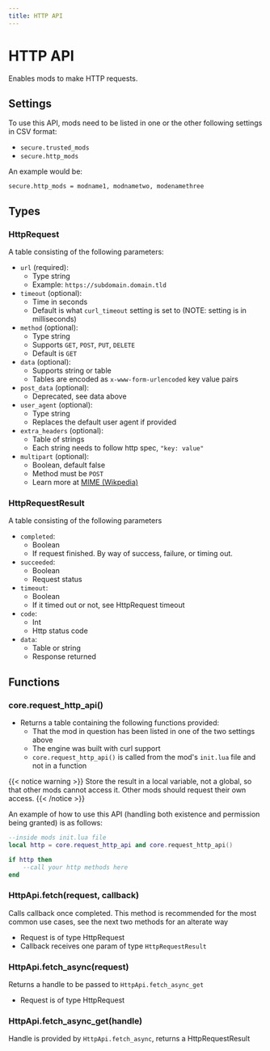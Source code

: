 ```yaml
---
title: HTTP API
---
```


# HTTP API
Enables mods to make HTTP requests.

## Settings

To use this API, mods need to be listed in one or the other following
settings in CSV format:
* `secure.trusted_mods`
* `secure.http_mods`

An example would be:

```
secure.http_mods = modname1, modnametwo, modenamethree
```

## Types

### HttpRequest

A table consisting of the following parameters:

* `url` (required):
  * Type string
  * Example: `https://subdomain.domain.tld`
* `timeout` (optional):
  * Time in seconds
  * Default is what `curl_timeout` setting is set to (NOTE: setting is
    in milliseconds)
* `method` (optional):
  * Type string
  * Supports `GET`, `POST`, `PUT`, `DELETE`
  * Default is `GET`
* `data` (optional):
  * Supports string or table
  * Tables are encoded as `x-www-form-urlencoded` key value pairs
* `post_data` (optional):
  * Deprecated, see data above
* `user_agent` (optional):
  * Type string
  * Replaces the default user agent if provided
* `extra_headers` (optional):
  * Table of strings
  * Each string needs to follow http spec, `"key: value"`
* `multipart` (optional):
  * Boolean, default false
  * Method must be `POST`
  * Learn more at [MIME (Wikpedia)](https://en.wikipedia.org/wiki/MIME#Multipart_messages)

### HttpRequestResult

A table consisting of the following parameters

* `completed`:
  * Boolean
  * If request finished. By way of success, failure, or timing out.
* `succeeded`:
  * Boolean
  * Request status
* `timeout`:
  * Boolean
  * If it timed out or not, see HttpRequest timeout
* `code`:
  * Int
  * Http status code
* `data`:
  * Table or string
  * Response returned

## Functions

### core.request_http_api()

* Returns a table containing the following functions provided:
  * That the mod in question has been listed in one of the two
    settings above
  * The engine was built with curl support
  * `core.request_http_api()` is called from the mod's `init.lua` file and not in a function

{{< notice warning >}}
Store the result in a local variable, not a global, so that other mods cannot access it. Other mods should request their own access.
{{< /notice >}}

An example of how to use this API (handling both existence and permission
being granted) is as follows:

```lua
--inside mods init.lua file
local http = core.request_http_api and core.request_http_api()

if http then
    --call your http methods here
end
```

### HttpApi.fetch(request, callback)

Calls callback once completed. This method is recommended for the most
common use cases, see the next two methods for an alterate way

* Request is of type HttpRequest
* Callback receives one param of type `HttpRequestResult`

### HttpApi.fetch_async(request)

Returns a handle to be passed to `HttpApi.fetch_async_get`

* Request is of type HttpRequest

### HttpApi.fetch_async_get(handle)

Handle is provided by `HttpApi.fetch_async`, returns a HttpRequestResult
